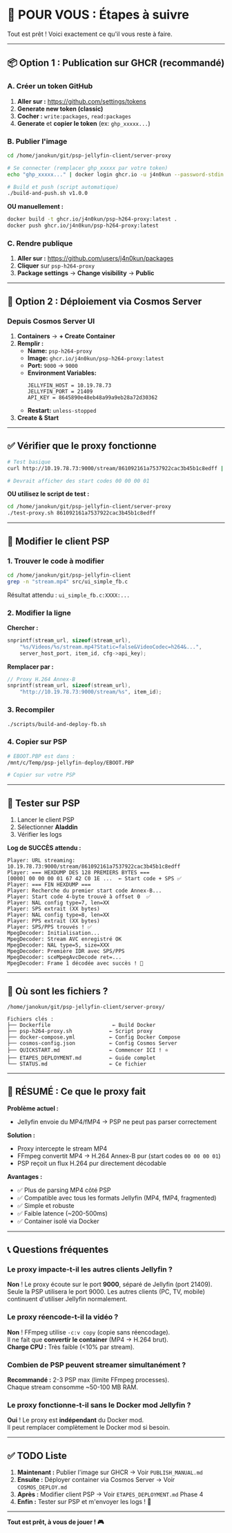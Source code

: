 # 🎯 POUR VOUS : Étapes à suivre

Tout est prêt ! Voici exactement ce qu'il vous reste à faire.

---

## 📦 Option 1 : Publication sur GHCR (recommandé)

### A. Créer un token GitHub

1. **Aller sur :** https://github.com/settings/tokens
2. **Generate new token (classic)**
3. **Cocher :** `write:packages`, `read:packages`
4. **Generate** et **copier le token** (ex: `ghp_xxxxx...`)

### B. Publier l'image

```bash
cd /home/janokun/git/psp-jellyfin-client/server-proxy

# Se connecter (remplacer ghp_xxxxx par votre token)
echo "ghp_xxxxx..." | docker login ghcr.io -u j4n0kun --password-stdin

# Build et push (script automatique)
./build-and-push.sh v1.0.0
```

**OU manuellement :**
```bash
docker build -t ghcr.io/j4n0kun/psp-h264-proxy:latest .
docker push ghcr.io/j4n0kun/psp-h264-proxy:latest
```

### C. Rendre publique

1. **Aller sur :** https://github.com/users/j4n0kun/packages
2. **Cliquer** sur `psp-h264-proxy`
3. **Package settings** → **Change visibility** → **Public**

---

## 🌌 Option 2 : Déploiement via Cosmos Server

### Depuis Cosmos Server UI

1. **Containers** → **+ Create Container**
2. **Remplir :**
   - **Name:** `psp-h264-proxy`
   - **Image:** `ghcr.io/j4n0kun/psp-h264-proxy:latest`
   - **Port:** `9000` → `9000`
   - **Environment Variables:**
     ```
     JELLYFIN_HOST = 10.19.78.73
     JELLYFIN_PORT = 21409
     API_KEY = 8645890e48eb48a99a9eb28a72d30362
     ```
   - **Restart:** `unless-stopped`
3. **Create & Start**

---

## ✅ Vérifier que le proxy fonctionne

```bash
# Test basique
curl http://10.19.78.73:9000/stream/861092161a7537922cac3b45b1c8edff | head -c 100 | xxd

# Devrait afficher des start codes 00 00 00 01
```

**OU utilisez le script de test :**
```bash
cd /home/janokun/git/psp-jellyfin-client/server-proxy
./test-proxy.sh 861092161a7537922cac3b45b1c8edff
```

---

## 🔧 Modifier le client PSP

### 1. Trouver le code à modifier

```bash
cd /home/janokun/git/psp-jellyfin-client
grep -n "stream.mp4" src/ui_simple_fb.c
```

Résultat attendu : `ui_simple_fb.c:XXXX:...`

### 2. Modifier la ligne

**Chercher :**
```c
snprintf(stream_url, sizeof(stream_url), 
    "%s/Videos/%s/stream.mp4?Static=false&VideoCodec=h264&...",
    server_host_port, item_id, cfg->api_key);
```

**Remplacer par :**
```c
// Proxy H.264 Annex-B
snprintf(stream_url, sizeof(stream_url), 
    "http://10.19.78.73:9000/stream/%s", item_id);
```

### 3. Recompiler

```bash
./scripts/build-and-deploy-fb.sh
```

### 4. Copier sur PSP

```bash
# EBOOT.PBP est dans :
/mnt/c/Temp/psp-jellyfin-deploy/EBOOT.PBP

# Copier sur votre PSP
```

---

## 🧪 Tester sur PSP

1. Lancer le client PSP
2. Sélectionner **Aladdin**
3. Vérifier les logs

**Log de SUCCÈS attendu :**
```
Player: URL streaming: 10.19.78.73:9000/stream/861092161a7537922cac3b45b1c8edff
Player: === HEXDUMP DES 128 PREMIERS BYTES ===
[0000] 00 00 00 01 67 42 C0 1E ...  ← Start code + SPS ✅
Player: === FIN HEXDUMP ===
Player: Recherche du premier start code Annex-B...
Player: Start code 4-byte trouvé à offset 0  ✅
Player: NAL config type=7, len=XX
Player: SPS extrait (XX bytes)
Player: NAL config type=8, len=XX
Player: PPS extrait (XX bytes)
Player: SPS/PPS trouvés ! ✅
MpegDecoder: Initialisation...
MpegDecoder: Stream AVC enregistré OK
MpegDecoder: NAL type=5, size=XXX
MpegDecoder: Première IDR avec SPS/PPS
MpegDecoder: sceMpegAvcDecode ret=...
MpegDecoder: Frame 1 décodée avec succès ! 🎉
```

---

## 📁 Où sont les fichiers ?

```
/home/janokun/git/psp-jellyfin-client/server-proxy/

Fichiers clés :
├── Dockerfile                    ← Build Docker
├── psp-h264-proxy.sh            ← Script proxy
├── docker-compose.yml           ← Config Docker Compose
├── cosmos-config.json           ← Config Cosmos Server
├── QUICKSTART.md                ← Commencer ICI ! ⭐
├── ETAPES_DEPLOYMENT.md         ← Guide complet
└── STATUS.md                    ← Ce fichier
```

---

## 🎯 RÉSUMÉ : Ce que le proxy fait

**Problème actuel :**
- Jellyfin envoie du MP4/fMP4 → PSP ne peut pas parser correctement

**Solution :**
- Proxy intercepte le stream MP4
- FFmpeg convertit MP4 → H.264 Annex-B pur (start codes `00 00 00 01`)
- PSP reçoit un flux H.264 pur directement décodable

**Avantages :**
- ✅ Plus de parsing MP4 côté PSP
- ✅ Compatible avec tous les formats Jellyfin (MP4, fMP4, fragmented)
- ✅ Simple et robuste
- ✅ Faible latence (~200-500ms)
- ✅ Container isolé via Docker

---

## 📞 Questions fréquentes

### Le proxy impacte-t-il les autres clients Jellyfin ?

**Non** ! Le proxy écoute sur le port **9000**, séparé de Jellyfin (port 21409).  
Seule la PSP utilisera le port 9000. Les autres clients (PC, TV, mobile) continuent d'utiliser Jellyfin normalement.

### Le proxy réencode-t-il la vidéo ?

**Non** ! FFmpeg utilise `-c:v copy` (copie sans réencodage).  
Il ne fait que **convertir le container** (MP4 → H.264 brut).  
**Charge CPU :** Très faible (<10% par stream).

### Combien de PSP peuvent streamer simultanément ?

**Recommandé :** 2-3 PSP max (limite FFmpeg processes).  
Chaque stream consomme ~50-100 MB RAM.

### Le proxy fonctionne-t-il sans le Docker mod Jellyfin ?

**Oui** ! Le proxy est **indépendant** du Docker mod.  
Il peut remplacer complètement le Docker mod si besoin.

---

## ✅ TODO Liste

1. **Maintenant :** Publier l'image sur GHCR → Voir `PUBLISH_MANUAL.md`
2. **Ensuite :** Déployer container via Cosmos Server → Voir `COSMOS_DEPLOY.md`
3. **Après :** Modifier client PSP → Voir `ETAPES_DEPLOYMENT.md` Phase 4
4. **Enfin :** Tester sur PSP et m'envoyer les logs ! 🚀

---

**Tout est prêt, à vous de jouer ! 🎮**

